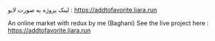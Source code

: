 
لینک پروژه به صورت لایو : https://addtofavorite.liara.run

An online market with redux by me (Baghani)
See the live project here : https://addtofavorite.liara.run
